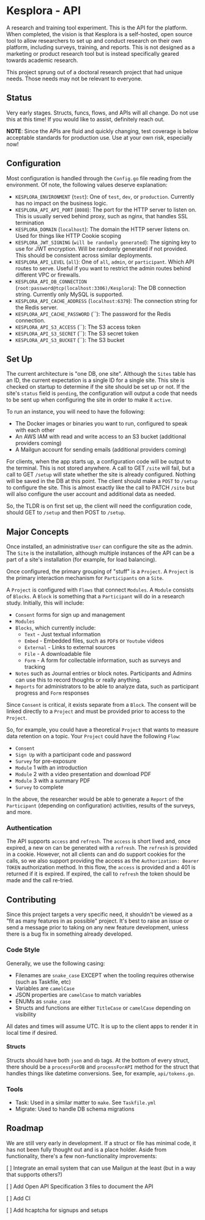 # Kesplora - API

A research and training tool experiment. This is the API for the platform. When completed, the vision is that Kesplora is a self-hosted, open source tool to allow researchers to set up and conduct research on their own platform, including surveys, training, and reports. This is not designed as a marketing or product research tool but is instead specifically geared towards academic research.

This project sprung out of a doctoral research project that had unique needs. Those needs may not be relevant to everyone.

## Status

Very early stages. Structs, funcs, flows, and APIs will all change. Do not use this at this time! If you would like to assist, definitely reach out.

**NOTE**: Since the APIs are fluid and quickly changing, test coverage is below acceptable standards for production use. Use at your own risk, especially now!

## Configuration

Most configuration is handled through the `Config.go` file reading from the environment. Of note, the following values deserve explanation:

- `KESPLORA_ENVIRONMENT` (`test`): One of `test`, `dev`, or `production`. Currently has no impact on the business logic.
- `KESPLORA_API_API_PORT` (`8080`): The port for the HTTP server to listen on. This is usually served behind proxy, such as nginx, that handles SSL termination
- `KESPLORA_DOMAIN` (`localhost`): The domain the HTTP server listens on. Used for things like HTTP Cookie scoping
- `KESPLORA_JWT_SIGNING` (`will be randomly generated`): The signing key to use for JWT encryption. Will be randomly generated if not provided. This should be consistent across similar deployments.
- `KESPLORA_API_LEVEL` (`all`): One of `all`, `admin`, or `participant`. Which API routes to serve. Useful if you want to restrict the admin routes behind different VPC or firewalls.
- `KESPLORA_API_DB_CONNECTION` (`root:password@tcp(localhost:3306)/Kesplora`): The DB connection string. Currently only MySQL is supported.
- `KESPLORA_API_CACHE_ADDRESS` (`localhost:6379`): The connection string for the Redis server.
- `KESPLORA_API_CACHE_PASSWORD` (``): The password for the Redis connection.
- `KESPLORA_API_S3_ACCESS` (``): The S3 access token
- `KESPLORA_API_S3_SECRET` (``): The S3 secret token
- `KESPLORA_API_S3_BUCKET` (``): The S3 bucket

## Set Up

The current architecture is "one DB, one site". Although the `Sites` table has an ID, the current expectation is a single ID for a single site. This site is checked on startup to determine if the site should be set up or not. If the site's `status` field is `pending`, the configuration will output a code that needs to be sent up when configuring the site in order to make it `active`.

To run an instance, you will need to have the following:

- The Docker images or binaries you want to run, configured to speak with each other
- An AWS IAM with read and write access to an S3 bucket (additional providers coming)
- A Mailgun account for sending emails (additional providers coming)

For clients, when the app starts up, a configuration code will be output to the terminal. This is not stored anywhere. A call to GET `/site` will fail, but a call to GET `/setup` will state whether the site is already configured. Nothing will be saved in the DB at this point. The client should make a `POST` to `/setup` to configure the site. This is almost exactly like the call to PATCH `/site` but will also configure the user account and additional data as needed.

So, the TLDR is on first set up, the client will need the configuration code, should GET to `/setup` and then POST to `/setup`.

## Major Concepts

Once installed, an administrative `User` can configure the site as the admin. The `Site` is the installation, although multiple instances of the API can be a part of a site's installation (for example, for load balancing).

Once configured, the primary grouping of "stuff" is a `Project`. A `Project` is the primary interaction mechanism for `Participants` on a `Site`.

A `Project` is configured with `Flows` that connect `Modules`. A `Module` consists of `Blocks`. A `Block` is something that a `Participant` will do in a research study. Initially, this will include:

- `Consent` forms for sign up and management
- `Modules`
- `Blocks`, which currently include:
  - `Text` - Just textual information
  - `Embed` - Embedded files, such as `PDF`s or `Youtube` videos
  - `External` - Links to external sources
  - `File` - A downloadable file
  - `Form` - A form for collectable information, such as surveys and tracking
- `Notes` such as Journal entries or block notes. Participants and Admins can use this to record thoughts or really anything.
- `Reports` for administrators to be able to analyze data, such as participant progress and `Form` responses

Since `Consent` is critical, it exists separate from a `Block`. The consent will be linked directly to a `Project` and must be provided prior to access to the `Project`.

So, for example, you could have a theoretical `Project` that wants to measure data retention on a topic. Your `Project` could have the following `Flow`:

- `Consent`
- `Sign Up` with a participant code and password
- `Survey` for pre-exposure
- `Module` 1 with an introduction
- `Module` 2 with a video presentation and download PDF
- `Module` 3 with a summary PDF
- `Survey` to complete

In the above, the researcher would be able to generate a `Report` of the `Participant` (depending on configuration) activities, results of the surveys, and more.

### Authentication

The API supports `access` and `refresh`. The `access` is short lived and, once expired, a new on can be generated with a `refresh`. The `refresh` is provided in a cookie. However, not all clients can and do support cookies for the calls, so we also support providing the access as the `Authorization: Bearer TOKEN` authorization method. In this flow, the `access` is provided and a 401 is returned if it is expired. If expired, the call to `refresh` the token should be made and the call re-tried.

## Contributing

Since this project targets a very specific need, it shouldn't be viewed as a "fit as many features in as possible" project. It's best to raise an issue or send a message prior to taking on any new feature development, unless there is a bug fix in something already developed.

### Code Style

Generally, we use the following casing:

- Filenames are `snake_case` EXCEPT when the tooling requires otherwise (such as Taskfile, etc)
- Variables are `camelCase`
- JSON properties are `camelCase` to match variables
- ENUMs as `snake_case`
- Structs and functions are either `TitleCase` or `camelCase` depending on visibility

All dates and times will assume UTC. It is up to the client apps to render it in local time if desired.

#### Structs

Structs should have both `json` and `db` tags. At the bottom of every struct, there should be a `processForDB` and `processForAPI` method for the struct that handles things like datetime conversions. See, for example, `api/tokens.go`.

### Tools

- Task: Used in a similar matter to `make`. See `Taskfile.yml`
- Migrate: Used to handle DB schema migrations

## Roadmap

We are still very early in development. If a struct or file has minimal code, it has not been fully thought out and is a place holder. Aside from functionality, there's a few non-functionality improvements:

[ ] Integrate an email system that can use Mailgun at the least (but in a way that supports others?)

[ ] Add Open API Specification 3 files to document the API

[ ] Add CI

[ ] Add hcaptcha for signups and setups
